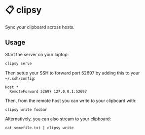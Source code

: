 # 📋 clipsy

Sync your clipboard across hosts.

## Usage

Start the server on your laptop:

```bash
clipsy serve
```

Then setup your SSH to forward port 52697 by adding this to your
`~/.ssh/config`:

```
Host *
  RemoteForward 52697 127.0.0.1:52697
```

Then, from the remote host you can write to your clipboard with:

```
clipsy write foobar
```

Alternatively, you can also stream to your clipboard:

```
cat somefile.txt | clipsy write
```
